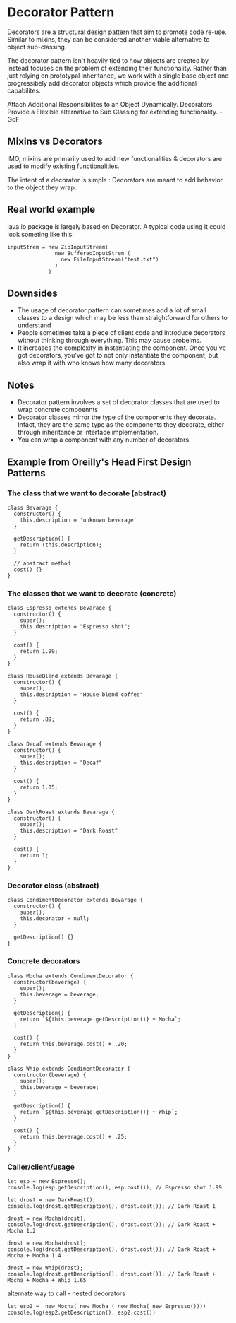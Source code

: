 # Decorator Pattern

Decorators are a structural design pattern that aim to promote code re-use. Similar to mixins, they can be considered another viable alternative to object sub-classing.

The decorator pattern isn't heavily tied to how objects are created by instead focuses on the problem of extending their functionality. Rather than just relying on prototypal inheritance, we work with a single base object and progressibely add decorator objects which provide the additional capabilites.

Attach Additional Responsibilites to an Object Dynamically. Decorators Provide a Flexible alternative to Sub Classing for extending functionality. - GoF


## Mixins vs Decorators

IMO, mixins are primarily used to add new functionalities & decorators are used to modify existing functionalities.

The intent of a decorator is simple : Decorators are meant to add behavior to the object they wrap.

## Real world example
java.io package is largely based on Decorator. A typical code using it could look someting like this:

```
inputStrem = new ZipInputStream(
               new BufferedInputStrem (
                 new FileInputStream("test.txt")
               )
             )

```

## Downsides
- The usage of decorator pattern can sometimes add a lot of small classes to a design which may be less than straightforward for others to understand
- People sometimes take a piece of client code and introduce decorators without thinking through everything. This may cause probelms.
- It increases the complexity in instantiating the component. Once you've got decorators, you've got to not only instantiate the component, but also wrap it with who knows how many decorators.

## Notes 
- Decorator pattern involves a set of decorator classes that are used to wrap concrete compoennts
- Decorator classes mirror the type of the components they decorate. Infact, they are the same type as the components they decorate, either through inheritance or interface implementation.
- You can wrap a component with any number of decorators.


## Example from Oreilly's Head First Design Patterns

### The class that we want to decorate (abstract)
```
class Bevarage {
  constructor() {
    this.description = 'unknown beverage'
  }

  getDescription() {
    return (this.description);
  }

  // abstract method
  cost() {}
}
```

### The classes that we want to decorate (concrete)
```
class Espresso extends Bevarage {
  constructor() {
    super();
    this.description = "Espresso shot";
  }

  cost() {
    return 1.99;
  }
}

class HouseBlend extends Bevarage {
  constructor() {
    super();
    this.description = "House blend coffee"
  }

  cost() {
    return .89;
  }
}

class Decaf extends Bevarage {
  constructor() {
    super();
    this.description = "Decaf"
  }

  cost() {
    return 1.05;
  }
}

class DarkRoast extends Bevarage {
  constructor() {
    super();
    this.description = "Dark Roast"
  }

  cost() {
    return 1;
  }
}
```

### Decorator class (abstract)
```
class CondimentDecorator extends Bevarage {
  constructor() {
    super();
    this.decorator = null;
  }

  getDescription() {}
}
```

### Concrete decorators
```
class Mocha extends CondimentDecorator {
  constructor(beverage) {
    super();
    this.beverage = beverage;
  }

  getDescription() {
    return `${this.beverage.getDescription()} + Mocha`;
  }

  cost() {
    return this.beverage.cost() + .20;
  }
}

class Whip extends CondimentDecorator {
  constructor(beverage) {
    super();
    this.beverage = beverage;
  }

  getDescription() {
    return `${this.beverage.getDescription()} + Whip`;
  }

  cost() {
    return this.beverage.cost() + .25;
  }
}
```

### Caller/client/usage
```
let esp = new Espresso();
console.log(esp.getDescription(), esp.cost()); // Espresso shot 1.99

let drost = new DarkRoast();
console.log(drost.getDescription(), drost.cost()); // Dark Roast 1

drost = new Mocha(drost);
console.log(drost.getDescription(), drost.cost()); // Dark Roast + Mocha 1.2

drost = new Mocha(drost);
console.log(drost.getDescription(), drost.cost()); // Dark Roast + Mocha + Mocha 1.4

drost = new Whip(drost);
console.log(drost.getDescription(), drost.cost()); // Dark Roast + Mocha + Mocha + Whip 1.65
```
alternate way to call - nested decorators
```
let esp2 =  new Mocha( new Mocha ( new Mocha( new Espresso())))
console.log(esp2.getDescription(), esp2.cost())
```
